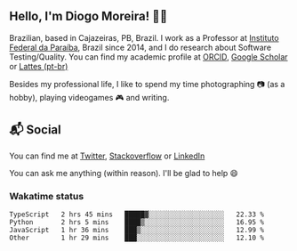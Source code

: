 ## Hello, I'm Diogo Moreira! 👋🏻

Brazilian, based in Cajazeiras, PB, Brazil.
I work as a Professor at [Instituto Federal da Paraíba](https://ifpb.edu.br), Brazil since 2014, and I do research about Software Testing/Quality. You can find my academic profile at [ORCID](https://orcid.org/0000-0003-1803-6565), [Google Scholar](https://scholar.google.com.br/citations?hl=pt-BR&user=DlSdlvEAAAAJ) or [Lattes (pt-br)](http://buscatextual.cnpq.br/buscatextual/visualizacv.do?id=K4384159A1)

Besides my professional life, I like to spend my time photographing 📷 (as a hobby), playing videogames 🎮 and writing.

## 📬 Social

You can find me at [Twitter](https://twitter.com/diogodmoreira), [Stackoverflow](https://stackoverflow.com/users/1541533/diogo-moreira) or [LinkedIn](https://linkedin.com/in/diogodmoreira)

You can ask me anything (within reason). I'll be glad to help 😄

### Wakatime status

<!--START_SECTION:waka-->

```text
TypeScript   2 hrs 45 mins   █████▓░░░░░░░░░░░░░░░░░░░   22.33 %
Python       2 hrs 5 mins    ████▒░░░░░░░░░░░░░░░░░░░░   16.95 %
JavaScript   1 hr 36 mins    ███▒░░░░░░░░░░░░░░░░░░░░░   12.99 %
Other        1 hr 29 mins    ███░░░░░░░░░░░░░░░░░░░░░░   12.10 %
```

<!--END_SECTION:waka-->
